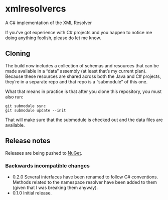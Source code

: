 # xmlresolvercs

A C# implementation of the XML Resolver

If you’ve got experience with C# projects and you happen to notice me
doing anything foolish, please do let me know.

## Cloning

The build now includes a collection of schemas and resources that can
be made available in a “data” assembly (at least that’s my current
plan). Because these resources are shared across both the Java and C#
projects, they’re in a separate repo and that repo is a “submodule” of
this one.

What that means in practice is that after you clone this repository,
you must also run:

```
git submodule sync
git submodule update --init
```

That will make sure that the submodule is checked out and the data
files are available.

## Release notes

Releases are being pushed to [NuGet](https://www.nuget.org/packages/XmlResolver/).

### Backwards incompatible changes

* 0.2.0 Several interfaces have been renamed to follow C# conventions.
  Methods related to the namespace resolver have been added to them
  (given that I was breaking them anyway).
* 0.1.0 Initial release.

